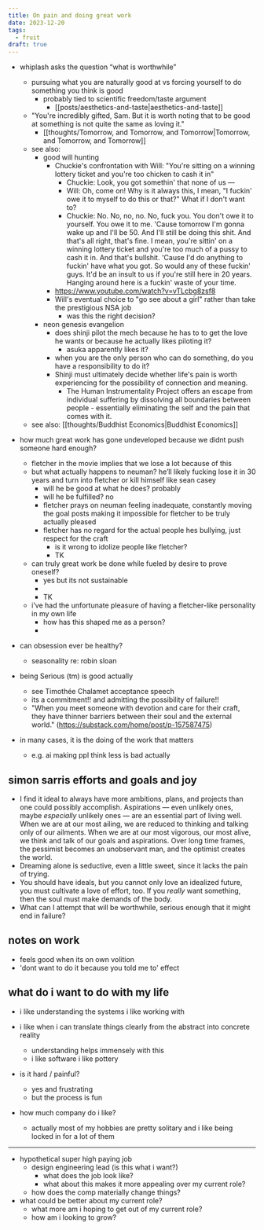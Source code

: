 ```yaml
---
title: On pain and doing great work
date: 2023-12-20
tags:
  - fruit
draft: true
---
```


- whiplash asks the question “what is worthwhile”
	- pursuing what you are naturally good at vs forcing yourself to do something you think is good
		- probably tied to scientific freedom/taste argument
			- [[posts/aesthetics-and-taste|aesthetics-and-taste]]
	- "You're incredibly gifted, Sam. But it is worth noting that to be good at something is not quite the same as loving it."
		- [[thoughts/Tomorrow, and Tomorrow, and Tomorrow|Tomorrow, and Tomorrow, and Tomorrow]]
	- see also:
		- good will hunting
			- Chuckie's confrontation with Will: "You're sitting on a winning lottery ticket and you're too chicken to cash it in"
				- Chuckie: Look, you got somethin' that none of us —
				- Will: Oh, come on! Why is it always this, I mean, "I fuckin' owe it to myself to do this or that?" What if I don't want to?
				- Chuckie: No. No, no, no. No, fuck you. You don't owe it to yourself. You owe it to me. 'Cause tomorrow I'm gonna wake up and I'll be 50. And I'll still be doing this shit. And that's all right, that's fine. I mean, you're sittin' on a winning lottery ticket and you're too much of a pussy to cash it in. And that's bullshit. 'Cause I'd do anything to fuckin' have what you got. So would any of these fuckin' guys. It'd be an insult to us if you're still here in 20 years. Hanging around here is a fuckin' waste of your time.
			- https://www.youtube.com/watch?v=vTLcbg8zsf8
			- Will's eventual choice to "go see about a girl" rather than take the prestigious NSA job
				- was this the right decision?
		- neon genesis evangelion
			- does shinji pilot the mech because he has to to get the love he wants or because he actually likes piloting it?
				- asuka apparently likes it?
			- when you are the only person who can do something, do you have a responsibility to do it?
			- Shinji must ultimately decide whether life's pain is worth experiencing for the possibility of connection and meaning.
				- The Human Instrumentality Project offers an escape from individual suffering by dissolving all boundaries between people - essentially eliminating the self and the pain that comes with it.
	- see also: [[thoughts/Buddhist Economics|Buddhist Economics]]
- how much great work has gone undeveloped because we didnt push someone hard enough?
	- fletcher in the movie implies that we lose a lot because of this
	- but what actually happens to neuman? he’ll likely fucking lose it in 30 years and turn into fletcher or kill himself like sean casey
		- will he be good at what he does? probably
		- will he be fulfilled? no
		- fletcher prays on neuman feeling inadequate, constantly moving the goal posts making it impossible for fletcher to be truly actually pleased
		- fletcher has no regard for the actual people hes bullying, just respect for the craft
			- is it wrong to idolize people like fletcher?
			- TK
	- can truly great work be done while fueled by desire to prove oneself?
		- yes but its not sustainable
		- 
		- TK
	- i’ve had the unfortunate pleasure of having a fletcher-like personality in my own life
		- how has this shaped me as a person?
		- 
- can obsession ever be healthy?
	- seasonality re: robin sloan

- being Serious (tm) is good actually
	- see Timothée Chalamet acceptance speech
	- its a commitment!! and admitting the possibility of failure!!
	- "When you meet someone with devotion and care for their craft, they have thinner barriers between their soul and the external world." (https://substack.com/home/post/p-157587475)

- in many cases, it is the doing of the work that matters
	- e.g. ai making ppl think less is bad actually

## simon sarris efforts and goals and joy
- I find it ideal to always have more ambitions, plans, and projects than one could possibly accomplish. Aspirations — even unlikely ones, maybe _especially_ unlikely ones — are an essential part of living well. When we are at our most ailing, we are reduced to thinking and talking only of our ailments. When we are at our most vigorous, our most alive, we think and talk of our goals and aspirations. Over long time frames, the pessimist becomes an unobservant man, and the optimist creates the world.
- Dreaming alone is seductive, even a little sweet, since it lacks the pain of trying.
- You should have ideals, but you cannot only love an idealized future, you must cultivate a love of effort, too. If you _really_ want something, then the soul must make demands of the body.
- What can I attempt that will be worthwhile, serious enough that it might end in failure?

## notes on work
- feels good when its on own volition
- 'dont want to do it because you told me to' effect

## what do i want to do with my life
- i like understanding the systems i like working with
- i like when i can translate things clearly from the abstract into concrete reality
	- understanding helps immensely with this
	- i like software i like pottery
- is it hard / painful?
	- yes and frustrating
	- but the process is fun

- how much company do i like?
	- actually most of my hobbies are pretty solitary and i like being locked in for a lot of them

---

- hypothetical super high paying job
	- design engineering lead (is this what i want?)
		- what does the job look like?
		- what about this makes it more appealing over my current role?
	- how does the comp materially change things?
- what could be better about my current role?
	- what more am i hoping to get out of my current role?
	- how am i looking to grow?

